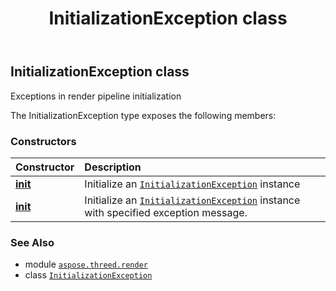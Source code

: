 ﻿---
title: InitializationException class
second_title: Aspose.3D for Python via .NET API References
description: 
type: docs
weight: 230
url: /python-net/aspose.threed.render/initializationexception/
is_root: false
---

## InitializationException class

Exceptions in render pipeline initialization



The InitializationException type exposes the following members:

### Constructors
| Constructor | Description |
| :- | :- |
| [__init__](/3d/python-net/aspose.threed.render/initializationexception/__init__/#) | Initialize an [`InitializationException`](/3d/python-net/aspose.threed.render/initializationexception) instance |
| [__init__](/3d/python-net/aspose.threed.render/initializationexception/__init__/#str) | Initialize an [`InitializationException`](/3d/python-net/aspose.threed.render/initializationexception) instance with specified exception message. |



### See Also
* module [`aspose.threed.render`](..)
* class [`InitializationException`](/3d/python-net/aspose.threed.render/initializationexception)
